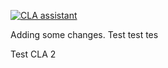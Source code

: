 [![CLA assistant](https://cla-assistant.percona.com/readme/badge/percona/dummy-test)](https://cla-assistant.percona.com/percona/dummy-test)

Adding some changes.
Test test tes

Test CLA 2
